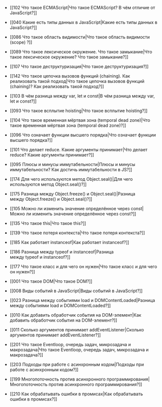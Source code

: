 * [[102 Что такое ECMAScript|Что такое ECMAScript? В чём отличие от JavaScript?]]
* [[040 Какие есть типы данных в JavaScript|Какие есть типы данных в JavaScript?]]
* [[086 Что такое область видимости|Что такое область видимости (scope) ?]]

* [[089 Что такое лексическое окружение. Что такое замыкание|Что такое лексическое окружение? Что такое замыкание?]]
* [[107 Что такое деструктуризация|Что такое деструктуризация?]]
* [[142 Что такое цепочка вызовов функций (chaining). Как реализовать такой подход|Что такое цепочка вызовов функций (chaining)? Как реализовать такой подход?]]

* [[103 В чём разница между var, let и const|В чём разница между var, let и const?]]
* [[093 Что такое всплытие hoisting|Что такое всплытие hoisting?]]
* [[104 Что такое временная мёртвая зона (temporal dead zone)|Что такое временная мёртвая зона (temporal dead zone)?]]

* [[096 Что означает функции высшего порядка|Что означает функции высшего порядка?]]
* [[101 Что делает reduce. Какие аргументы принимает|Что делает reduce? Какие аргументы принимает?]]
* [[095 Плюсы и минусы иммутабельности|Плюсы и минусы иммутабельности? Как достичь иммутабельности в JS?]]
* [[174 Для чего используются метод Object.seal()|Для чего используются метод Object.seal()?]]
* [[175 Разница между Object.freeze() и Object.seal()|Разница между Object.freeze() и Object.seal()?]]
* [[105 Можно ли изменить значение определённое через const|Можно ли изменить значение определённое через const?]]
* [[135 Что такое this|Что такое this?]]
* [[139 Что такое потеря контекста|Что такое потеря контекста?]]

* [[185 Как работает instanceof|Как работает instanceof?]]
* [[186 Разница между typeof и instanceof|Разница между typeof и instanceof?]]
* [[177 Что такое класс и для чего он нужен|Что такое класс и для чего он нужен?]]

* [[001 Что такое DOM|Что такое DOM?]]
* [[008 Виды событий в JavaScript|Виды событий в JavaScript?]]
* [[023 Разница между событиями load и DOMContentLoaded|Разница между событиями load и DOMContentLoaded?]]
* [[010 Как добавить обработчик события на DOM-элемент|Как добавить обработчик события на DOM-элемент?]]
* [[011 Сколько аргументов принимает addEventListener|Сколько аргументов принимает addEventListener?]]

* [[201 Что такое Eventloop, очередь задач, микрозадача и макрозадача|Что такое Eventloop, очередь задач, микрозадача и макрозадача?]]
* [[203 Подходы при работе с асинхронным кодом|Подходы при работе с асинхронным кодом?]]
* [[199 Многопоточность против асинхронного программирования|Многопоточность против асинхронного программирования?]]
* [[210 Как обрабатывать ошибки в промисах|Как обрабатывать ошибки в промисах?]]
